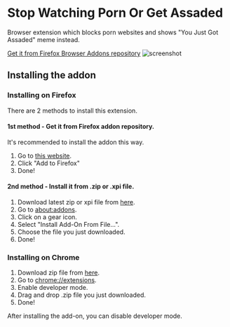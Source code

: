 # Stop Watching Porn Or Get Assaded
Browser extension which blocks porn websites and shows "You Just Got Assaded" meme instead.

[Get it from Firefox Browser Addons repository](https://addons.mozilla.org/en-US/addon/stopwatchingpornorgetassaded)
![screenshot](https://addons.mozilla.org/user-media/previews/full/265/265669.png)

## Installing the addon

### Installing on Firefox
There are 2 methods to install this extension.
#### 1st method - Get it from Firefox addon repository.
It's recommended to install the addon this way.

1. Go to [this website](https://addons.mozilla.org/pl/addon/stopwatchingpornorgetassaded).
2. Click "Add to Firefox"
3. Done!

#### 2nd method - Install it from .zip or .xpi file.
1. Download latest zip or xpi file from [here](https://github.com/Indexerrowaty/StopWatchingPornOrGetAssaded/releases/latest).
2. Go to [about:addons](about:addons).
3. Click on a gear icon.
4. Select "Install Add-On From File...".
5. Choose the file you just downloaded.
6. Done!

### Installing on Chrome
1. Download zip file from [here](https://github.com/Indexerrowaty/StopWatchingPornOrGetAssaded/releases/).
2. Go to [chrome://extensions](chrome://extensions).
3. Enable developer mode.
4. Drag and drop .zip file you just downloaded.
5. Done!

After installing the add-on, you can disable developer mode.



